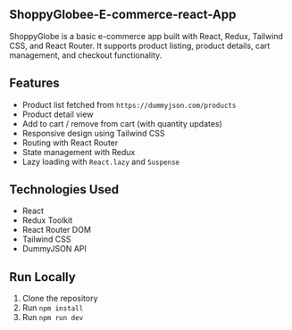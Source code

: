 ## ShoppyGlobee-E-commerce-react-App
ShoppyGlobe is a basic e-commerce app built with React, Redux, Tailwind CSS, and React Router. It supports product listing, product details, cart management, and checkout functionality.

## Features
- Product list fetched from `https://dummyjson.com/products`
- Product detail view
- Add to cart / remove from cart (with quantity updates)
- Responsive design using Tailwind CSS
- Routing with React Router
- State management with Redux
- Lazy loading with `React.lazy` and `Suspense`

## Technologies Used
- React
- Redux Toolkit
- React Router DOM
- Tailwind CSS
- DummyJSON API

## Run Locally
1. Clone the repository  
2. Run `npm install`  
3. Run `npm run dev`  
